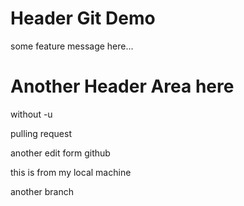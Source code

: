 # Header Git Demo

some feature message here...

# Another Header Area here

without -u

pulling request

another edit form github

this is from my local machine

another branch
